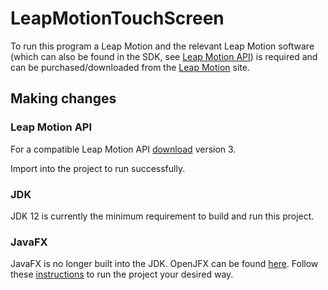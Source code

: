 # LeapMotionTouchScreen

To run this program a Leap Motion and the relevant Leap Motion software (which can also be found in the SDK, see [Leap Motion API](#leap-motion-api)) is required and can be purchased/downloaded from the [Leap Motion](https://www.leapmotion.com/) site.

## Making changes
### Leap Motion API
For a compatible Leap Motion API [download](https://developer.leapmotion.com/releases/leap-motion-orion-321) version 3.

Import into the project to run successfully.

### JDK
JDK 12 is currently the minimum requirement to build and run this project.

### JavaFX
JavaFX is no longer built into the JDK. OpenJFX can be found [here](https://openjfx.io/).
Follow these [instructions](https://openjfx.io/openjfx-docs/#introduction) to run the project your desired way.
